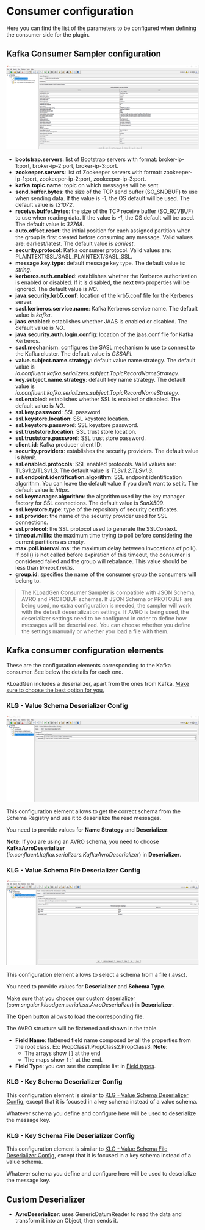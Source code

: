 # Consumer configuration

Here you can find the list of the parameters to be configured when defining the consumer side for the plugin.

## Kafka Consumer Sampler configuration

![Kafka Consumer Sampler configuration](images/kafka-consumer-properties.png)

- **bootstrap.servers**: list of Bootstrap servers with format: broker-ip-1:port, broker-ip-2:port, broker-ip-3:port.
- **zookeeper.servers**: list of Zookeeper servers with format: zookeeper-ip-1:port, zookeeper-ip-2:port, zookeeper-ip-3:port.
- **kafka.topic.name**: topic on which messages will be sent.
- **send.buffer.bytes**: the size of the TCP send buffer (SO_SNDBUF) to use when sending data. If the value is _-1_, the OS default will be used. The default value is _131072_.
- **receive.buffer.bytes**: the size of the TCP receive buffer (SO_RCVBUF) to use when reading data. If the value is _-1_, the OS default will be used. The default value is _32768_.
- **auto.offset.reset**: the initial position for each assigned partition when the group is first created before consuming any message. Valid values are: earliest/latest. The default value is _earliest_.
- **security.protocol**: Kafka consumer protocol. Valid values are: PLAINTEXT/SSL/SASL_PLAINTEXT/SASL_SSL.
- **message.key.type**: default message key type. The default value is: _string_.
- **kerberos.auth.enabled**: establishes whether the Kerberos authorization is enabled or disabled. If it is disabled, the next two properties will be ignored. The default value is _NO_.
- **java.security.krb5.conf**: location of the krb5.conf file for the Kerberos server.
- **sasl.kerberos.service.name**: Kafka Kerberos service name. The default value is _kafka_.
- **jaas.enabled**: establishes whether JAAS is enabled or disabled. The default value is _NO_.
- **java.security.auth.login.config**: location of the jaas.conf file for Kafka Kerberos.
- **sasl.mechanism**: configures the SASL mechanism to use to connect to the Kafka cluster. The default value is _GSSAPI_.
- **value.subject.name.strategy**: default value name strategy. The default value is _io.confluent.kafka.serializers.subject.TopicRecordNameStrategy_.
- **key.subject.name.strategy**: default key name strategy. The default value is _io.confluent.kafka.serializers.subject.TopicRecordNameStrategy_.
- **ssl.enabled**: establishes whether SSL is enabled or disabled. The default value is _NO_.
- **ssl.key.password**: SSL password.
- **ssl.keystore.location**: SSL keystore location.
- **ssl.keystore.password**: SSL keystore password.
- **ssl.truststore.location**: SSL trust store location.
- **ssl.truststore.password**: SSL trust store password.
- **client.id**: Kafka producer client ID.
- **security.providers**: establishes the security providers. The default value is _blank_.
- **ssl.enabled.protocols**: SSL enabled protocols. Valid values are: TLSv1.2/TLSv1.3. The default value is _TLSv1.2,TLSv1.3_.
- **ssl.endpoint.identification.algorithm**: SSL endpoint identification algorithm. You can leave the default value if you don't want to set it. The default value is _https_.
- **ssl.keymanager.algorithm**: the algorithm used by the key manager factory for SSL connections. The default value is _SunX509_.
- **ssl.keystore.type**: type of the repository of security certificates.
- **ssl.provider**: the name of the security provider used for SSL connections.
- **ssl.protocol**: the SSL protocol used to generate the SSLContext.
- **timeout.millis**: the maximum time trying to poll before considering the current partitions as empty.
- **max.poll.interval.ms**: the maximum delay between invocations of poll(). If poll() is not called before expiration of this timeout, the consumer is considered failed and the group will rebalance. This value should be less than _timeout.millis_.
- **group.id**: specifies the name of the consumer group the consumers will belong to.

>The KLoadGen Consumer Sampler is compatible with JSON Schema, AVRO and PROTOBUF schemas. If JSON Schema or PROTOBUF are being used, no extra configuration is needed, the sampler will work with the default deserialization settings. If AVRO is being used, the deserializer settings need to be configured in order to define how messages will be deserialized. You can choose whether you define the settings manually or whether you load a file with them.

## Kafka consumer configuration elements

These are the configuration elements corresponding to the Kafka consumer. See below the details for each one.

KLoadGen includes a deserializer, apart from the ones from Kafka. [Make sure to choose the best option for you.](#custom-deserializer)

### KLG - Value Schema Deserializer Config

![KLG - Value Schema Deserializer Config](images/value-schema-deserializer-config.png)

This configuration element allows to get the correct schema from the Schema Registry and use it to deserialize the read messages.

You need to provide values for **Name Strategy** and **Deserializer**.

**Note:** If you are using an AVRO schema, you need to choose **KafkaAvroDeserializer** (*io.confluent.kafka.serializers.KafkaAvroDeserializer*) in **Deserializer**.

### KLG - Value Schema File Deserializer Config

![KLG - Value Schema File Deserializer Config](images/value-schema-file-deserializer-config.png)

This configuration element allows to select a schema from a file (.avsc).

You need to provide values for **Deserializer** and **Schema Type**.

Make sure that you choose our custom deserializer (*com.sngular.kloadgen.serializer.AvroDeserializer*) in **Deserializer**. 

The **Open** button allows to load the corresponding file. 

The AVRO structure will be flattened and shown in the table. 

- **Field Name**: flattened field name composed by all the properties from the root class. Ex: PropClass1.PropClass2.PropClass3.
  **Note**: 
    - The arrays show `[]` at the end
    - The maps show `[:]` at the end.  
- **Field Type**: you can see the complete list in [Field types](schemas.md#field-types).
  
### KLG - Key Schema Deserializer Config

This configuration element is similar to [KLG - Value Schema Deserializer Config](#value-schema-deserializer-config), except that it is focused in a key schema instead of a value schema.

Whatever schema you define and configure here will be used to deserialize the message key.

### KLG - Key Schema File Deserializer Config

This configuration element is similar to [KLG - Value Schema File Deserializer Config](#value-schema-file-deserializer-config), except that it is focused in a key schema instead of a value schema.

Whatever schema you define and configure here will be used to deserialize the message key.

## Custom Deserializer

- **AvroDeserializer**: uses GenericDatumReader to read the data and transform it into an Object, then sends it.